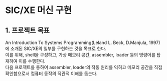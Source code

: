 # SIC/XE 머신 구현

## 1. 프로젝트 목표
An Introduction To Systems Programming(Leland L. Beck, D.Manjula, 1997)에 소개된 SIC/XE의 일부를 구현하는 것을 목표로 한다.  
이를 위해, shell을 구성하고, 가상 메모리 공간, assembler, loader 등의 명령어를 탑재하여 이를 수행한다.  
다음 프로젝트를 통하여 assembler, loader의 작동 원리를 익히고 메모리 공간을 직접 확인함으로서 컴퓨터 동작의 직관적 이해를 돕는다.  
